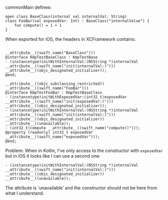 commonMain defines:

```
open class BaseClass(internal val internalVal: String)
class FooBar(val exposedVar: Int) : BaseClass("internalValue") {
    fun compute() = 1 + 1
}
```

When exported for iOS, the headers in XCFramework contains:

```

__attribute__((swift_name("BaseClass")))
@interface KmpTestBaseClass : KmpTestBase
- (instancetype)initWithInternalVal:(NSString *)internalVal __attribute__((swift_name("init(internalVal:)"))) __attribute__((objc_designated_initializer));
@end;

__attribute__((objc_subclassing_restricted))
__attribute__((swift_name("FooBar")))
@interface KmpTestFooBar : KmpTestBaseClass
- (instancetype)initWithExposedVar:(int32_t)exposedVar __attribute__((swift_name("init(exposedVar:)"))) __attribute__((objc_designated_initializer));
- (instancetype)initWithInternalVal:(NSString *)internalVal __attribute__((swift_name("init(internalVal:)"))) __attribute__((objc_designated_initializer)) __attribute__((unavailable));
- (int32_t)compute __attribute__((swift_name("compute()")));
@property (readonly) int32_t exposedVar __attribute__((swift_name("exposedVar")));
@end;
```

Problem:
When in Kotlin, I've only access to the constructor with `exposedVar` but in iOS it looks like I can use a second one:

```
- (instancetype)initWithInternalVal:(NSString *)internalVal __attribute__((swift_name("init(internalVal:)"))) __attribute__((objc_designated_initializer)) __attribute__((unavailable));
```

The attribute is 'unavailable' and the constructor should not be here from what I understand.
